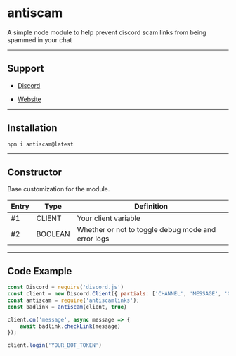 # antiscam
A simple node module to help prevent discord scam links from being spammed in your chat

---

## Support

* [Discord](https://jordan2139.me/discord)

* [Website](https://jordan2139.me)

---

## Installation

`npm i antiscam@latest`

---

## Constructor

Base customization for the module.

| Entry        | Type | Definition | 
|----------------|---------------|---------------|
| #1   | CLIENT  | Your client variable
| #2   | BOOLEAN  | Whether or not to toggle debug mode and error logs

---

## Code Example

```js
const Discord = require('discord.js')
const client = new Discord.Client({ partials: ['CHANNEL', 'MESSAGE', 'GUILD_MEMBER', 'USER'] })
const antiscam = require('antiscamlinks');
const badlink = antiscam(client, true)

client.on('message', async message => {
    await badlink.checkLink(message)
});

client.login('YOUR_BOT_TOKEN')
```

